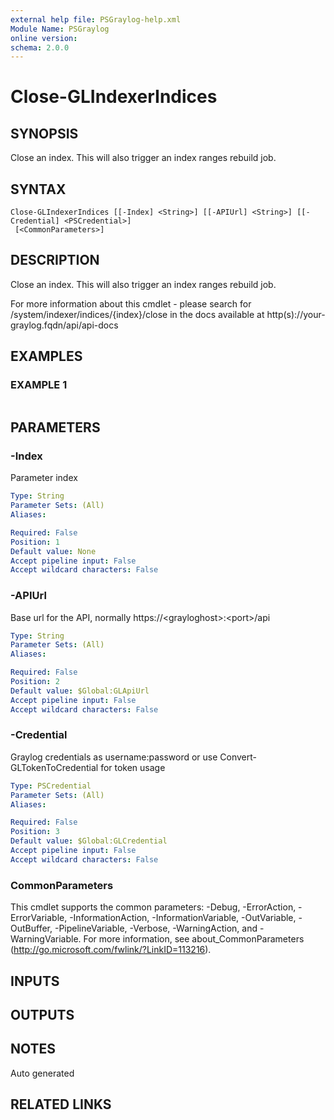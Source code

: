```yaml
---
external help file: PSGraylog-help.xml
Module Name: PSGraylog
online version:
schema: 2.0.0
---
```


# Close-GLIndexerIndices

## SYNOPSIS
Close an index.
This will also trigger an index ranges rebuild job.

## SYNTAX

```
Close-GLIndexerIndices [[-Index] <String>] [[-APIUrl] <String>] [[-Credential] <PSCredential>]
 [<CommonParameters>]
```

## DESCRIPTION
Close an index.
This will also trigger an index ranges rebuild job.


For more information about this cmdlet - please search for /system/indexer/indices/{index}/close in the docs available at http(s)://your-graylog.fqdn/api/api-docs

## EXAMPLES

### EXAMPLE 1
```

```

## PARAMETERS

### -Index
Parameter index

```yaml
Type: String
Parameter Sets: (All)
Aliases:

Required: False
Position: 1
Default value: None
Accept pipeline input: False
Accept wildcard characters: False
```

### -APIUrl
Base url for the API, normally https://\<grayloghost\>:\<port\>/api

```yaml
Type: String
Parameter Sets: (All)
Aliases:

Required: False
Position: 2
Default value: $Global:GLApiUrl
Accept pipeline input: False
Accept wildcard characters: False
```

### -Credential
Graylog credentials as username:password or use Convert-GLTokenToCredential for token usage

```yaml
Type: PSCredential
Parameter Sets: (All)
Aliases:

Required: False
Position: 3
Default value: $Global:GLCredential
Accept pipeline input: False
Accept wildcard characters: False
```

### CommonParameters
This cmdlet supports the common parameters: -Debug, -ErrorAction, -ErrorVariable, -InformationAction, -InformationVariable, -OutVariable, -OutBuffer, -PipelineVariable, -Verbose, -WarningAction, and -WarningVariable.
For more information, see about_CommonParameters (http://go.microsoft.com/fwlink/?LinkID=113216).

## INPUTS

## OUTPUTS

## NOTES
Auto generated

## RELATED LINKS
